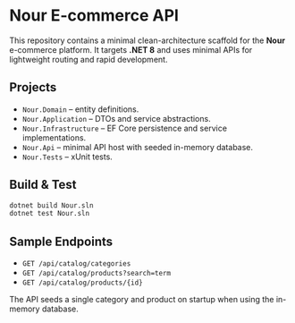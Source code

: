 # Nour E-commerce API

This repository contains a minimal clean-architecture scaffold for the **Nour** e-commerce platform. It targets **.NET 8** and uses minimal APIs for lightweight routing and rapid development.

## Projects
- `Nour.Domain` – entity definitions.
- `Nour.Application` – DTOs and service abstractions.
- `Nour.Infrastructure` – EF Core persistence and service implementations.
- `Nour.Api` – minimal API host with seeded in-memory database.
- `Nour.Tests` – xUnit tests.

## Build & Test
```bash
dotnet build Nour.sln
dotnet test Nour.sln
```

## Sample Endpoints
- `GET /api/catalog/categories`
- `GET /api/catalog/products?search=term`
- `GET /api/catalog/products/{id}`

The API seeds a single category and product on startup when using the in-memory database.
